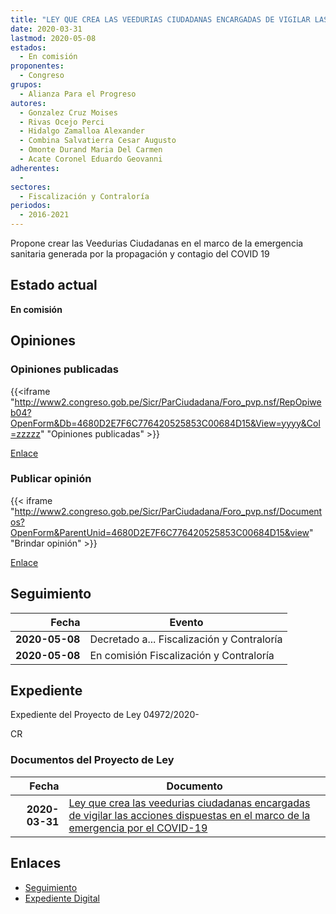 ```yaml
---
title: "LEY QUE CREA LAS VEEDURIAS CIUDADANAS ENCARGADAS DE VIGILAR LAS ACCIONES DISPUESTAS EN EL MARCO DE LA EMERGENCIA POR EL COVID-19"
date: 2020-03-31
lastmod: 2020-05-08
estados: 
  - En comisión
proponentes: 
  - Congreso
grupos: 
  - Alianza Para el Progreso
autores: 
  - Gonzalez Cruz Moises
  - Rivas Ocejo Perci
  - Hidalgo Zamalloa Alexander
  - Combina Salvatierra Cesar Augusto
  - Omonte Durand Maria Del Carmen
  - Acate Coronel Eduardo Geovanni
adherentes: 
  - 
sectores: 
  - Fiscalización y Contraloría
periodos: 
  - 2016-2021
---
```


Propone crear las Veedurias Ciudadanas en el marco de la emergencia sanitaria generada por la propagación y contagio del COVID 19


## Estado actual

**En comisión**

## Opiniones

### Opiniones publicadas

{{<iframe "http://www2.congreso.gob.pe/Sicr/ParCiudadana/Foro_pvp.nsf/RepOpiweb04?OpenForm&Db=4680D2E7F6C776420525853C00684D15&View=yyyy&Col=zzzzz" "Opiniones publicadas" >}}

[Enlace](http://www2.congreso.gob.pe/Sicr/ParCiudadana/Foro_pvp.nsf/RepOpiweb04?OpenForm&Db=4680D2E7F6C776420525853C00684D15&View=yyyy&Col=zzzzz)
### Publicar opinión

{{< iframe "http://www2.congreso.gob.pe/Sicr/ParCiudadana/Foro_pvp.nsf/Documentos?OpenForm&ParentUnid=4680D2E7F6C776420525853C00684D15&view" "Brindar opinión" >}}

[Enlace](http://www2.congreso.gob.pe/Sicr/ParCiudadana/Foro_pvp.nsf/Documentos?OpenForm&ParentUnid=4680D2E7F6C776420525853C00684D15&view)

## Seguimiento

| Fecha | Evento |
|------:|--------|
| **2020-05-08** | Decretado a... Fiscalización y Contraloría|
| **2020-05-08** | En comisión Fiscalización y Contraloría|


## Expediente

Expediente del Proyecto de Ley 04972/2020-

CR


### Documentos del Proyecto de Ley

| Fecha | Documento |
|------:|--------|
| **2020-03-31** | [Ley que crea las veedurias ciudadanas encargadas de vigilar las acciones dispuestas en el marco de la emergencia por el COVID-19](http://www.leyes.congreso.gob.pe/Documentos/2016_2021/Proyectos_de_Ley_y_de_Resoluciones_Legislativas/PL04972_20200331.pdf) |

## Enlaces 

- [Seguimiento](http://www2.congreso.gob.pe/Sicr/TraDocEstProc/CLProLey2016.nsf/f7fff46988ca05b1052578e100829cc7/993424017f692bef0525853c0070b42d?OpenDocument)
- [Expediente Digital](http://www2.congreso.gob.pe/Sicr/TraDocEstProc/CLProLey2016.nsf/f7fff46988ca05b1052578e100829cc7/993424017f692bef0525853c0070b42d?OpenDocument&Click=05257FB7005EB655.eb71d0cf91d8294e05256cdf006b5706/$Body/0.1C6C)
